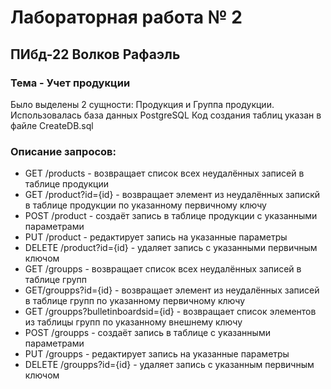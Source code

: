 # Лабораторная работа № 2

## ПИбд-22 Волков Рафаэль

### Тема - Учет продукции
Было выделены 2 сущности: Продукция и Группа продукции. Использовалась база данных PostgreSQL Код создания таблиц указан в файле CreateDB.sql

### Описание запросов:
* GET /products - возвращает список всех неудалённых записей в таблице продукции
* GET /product?id={id} - возвращает элемент из неудалённых запискй в таблице продукции по указанному первичному ключу
* POST /product - создаёт запись в таблице продукции с указанными параметрами
* PUT /product - редактирует запись на указанные параметры
* DELETE /product?id={id} - удаляет запись с указанными первичным ключом
* GET /groupps - возвращает список всех неудалённых записей в таблице групп
* GET/groupps?id={id} - возвращает элемент из неудалённых записей в таблице групп по указанному первичному ключу
* GET /groupps?bulletinboardsid={id} - возвращает список элементов из таблицы групп по указанному внешнему ключу
* POST /groupps - создаёт запись в таблице с указанными параметрами
* PUT /groupps - редактирует запись на указанные параметры
* DELETE /groupps?id={id} - удаляет запись с указанным первичным ключом